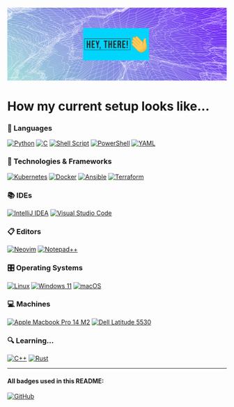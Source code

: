 [![Banner](https://raw.githubusercontent.com/gitfeber/gitfeber/main/banner.png)](https://github.com/gitfeber)

<h1><b>How my current setup looks like...</b></h1>

### 💬 Languages
[![Python](https://img.shields.io/badge/python-3670A0?style=for-the-badge&logo=python&logoColor=ffdd54)](https://www.python.org/)
[![C](https://img.shields.io/badge/c-%2300599C.svg?style=for-the-badge&logo=c&logoColor=white)](https://www.learn-c.org/de/)
[![Shell Script](https://img.shields.io/badge/shell_script-black?style=for-the-badge&logo=gnu-bash&logoColor=white)](https://wiki.ubuntuusers.de/Bash/)
[![PowerShell](https://img.shields.io/badge/PowerShell-%235391FE.svg?style=for-the-badge&logo=powershell&logoColor=white)](https://learn.microsoft.com/en-us/training/modules/introduction-to-powershell/)
[![YAML](https://img.shields.io/badge/yaml-%23ffffff.svg?style=for-the-badge&logo=yaml&logoColor=151515)](https://learn.microsoft.com/en-us/devops/deliver/what-is-infrastructure-as-code)

### 🔧 Technologies & Frameworks
[![Kubernetes](https://img.shields.io/badge/kubernetes-%23326ce5.svg?style=for-the-badge&logo=kubernetes&logoColor=white)](https://kubernetes.io/de/)
[![Docker](https://img.shields.io/badge/docker-%230db7ed.svg?style=for-the-badge&logo=docker&logoColor=white)](https://www.docker.com/)
[![Ansible](https://img.shields.io/badge/ansible-%23D42029.svg?style=for-the-badge&logo=ansible&logoColor=white)](https://www.ansible.com/)
[![Terraform](https://img.shields.io/badge/terraform-%235835CC.svg?style=for-the-badge&logo=terraform&logoColor=white)](https://www.terraform.io/)

### 📚 IDEs
[![IntelliJ IDEA](https://img.shields.io/badge/IntelliJIDEA-743B8C.svg?style=for-the-badge&logo=intellij-idea&logoColor=white)](https://www.jetbrains.com/de-de/idea/)
[![Visual Studio Code](https://img.shields.io/badge/Visual%20Studio%20Code-0078d7.svg?style=for-the-badge&logo=visual-studio-code&logoColor=white)](https://code.visualstudio.com/)

### 📋 Editors
[![Neovim](https://img.shields.io/badge/NeoVim-%2357A143.svg?&style=for-the-badge&logo=neovim&logoColor=white)](https://neovim.io/)
[![Notepad++](https://img.shields.io/badge/Notepad++-90E59A.svg?style=for-the-badge&logo=notepad%2b%2b&logoColor=black)](https://notepad-plus-plus.org/downloads/)

### 🎛️ Operating Systems
[![Linux](https://img.shields.io/badge/Linux-FCC624?style=for-the-badge&logo=linux&logoColor=black)](https://archlinux.org/)
[![Windows 11](https://img.shields.io/badge/Windows%2011-%230079d5.svg?style=for-the-badge&logo=Windows%2011&logoColor=white)](https://www.microsoft.com/de-de/windows)
[![macOS](https://img.shields.io/badge/mac%20os-white?style=for-the-badge&logo=macos&logoColor=black)](https://www.apple.com/de/macos/ventura/)

### 💻 Machines
[![Apple Macbook Pro 14 M2](https://img.shields.io/badge/Apple-%23000000.svg?style=for-the-badge&logo=apple&logoColor=white)](https://www.apple.com/de/shop/buy-mac/macbook-pro/14%22-space-grau-apple-m2-pro-mit-10-core-cpu-und-16-core-gpu-512gb)
[![Dell Latitude 5530](https://img.shields.io/badge/Windows-0078D6?style=for-the-badge&logo=windows&logoColor=white)](https://www.dell.com/de-de/shop/dell-notebooks/latitude-5530-laptop/spd/latitude-15-5530-laptop/gxctol5530mlk15emea_vp?redirectTo=SOC)

### 🔍 Learning...
[![C++](https://img.shields.io/badge/c++-%2300599C.svg?style=for-the-badge&logo=c%2B%2B&logoColor=white)](https://www.learncpp.com/)
[![Rust](https://img.shields.io/badge/rust-%23000000.svg?style=for-the-badge&logo=rust&logoColor=white)](https://www.rust-lang.org/learn)

---
#### All badges used in this README: 

[![GitHub](https://img.shields.io/badge/github-%23121011.svg?style=for-the-badge&logo=github&logoColor=white)](https://ileriayo.github.io/markdown-badges/)

